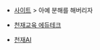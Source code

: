 - [사이트](https://www.chunjae.co.kr/#/main) > 아예 분해를 해버리자

- [천재교육 에듀테크](https://edutech.chunjae.co.kr/)

- [천재AI](https://ai.chunjae.co.kr/)